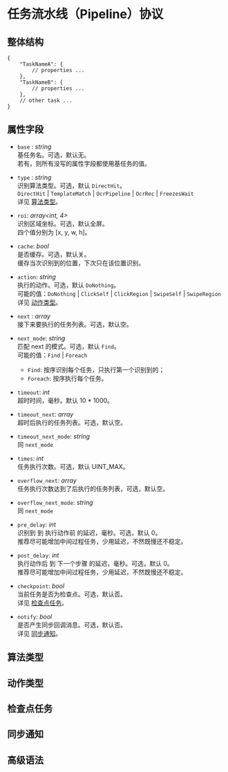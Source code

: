 # 任务流水线（Pipeline）协议

## 整体结构

```jsonc
{
    "TaskNameA": {
        // properties ...
    },
    "TaskNameB": {
        // properties ...
    },
    // other task ...
}
```

## 属性字段

- `base` : *string*  
    基任务名。可选，默认无。  
    若有，则所有没写的属性字段都使用基任务的值。

- `type` : *string*  
    识别算法类型。可选，默认 `DirectHit`。  
    `DirectHit` | `TemplateMatch` | `OcrPipeline` | `OcrRec` | `FreezesWait`  
    详见 [算法类型](#算法类型)。

- `roi`: *array<int, 4>*  
    识别区域坐标。可选，默认全屏。  
    四个值分别为 [x, y, w, h]。

- `cache`: *bool*  
    是否缓存。可选，默认关。  
    缓存当次识别到的位置，下次只在该位置识别。

- `action`: *string*  
    执行的动作。可选，默认 `DoNothing`。  
    可能的值：`DoNothing` | `ClickSelf` | `ClickRegion` | `SwipeSelf` | `SwipeRegion`  
    详见 [动作类型](#动作类型)。

- `next` : *array<string>*  
    接下来要执行的任务列表。可选，默认空。

- `next_mode`: *string*  
    匹配 next 的模式。可选，默认 `Find`。  
    可能的值：`Find` | `Foreach`
  - `Find`: 按序识别每个任务，只执行第一个识别到的；
  - `Foreach`: 按序执行每个任务。

- `timeout`: *int*  
    超时时间，毫秒。默认 10 * 1000。  

- `timeout_next`: *array<string>*  
    超时后执行的任务列表。可选，默认空。

- `timeout_next_mode`: *string*  
    同 `next_mode`

- `times`: *int*  
    任务执行次数。可选，默认 UINT_MAX。

- `overflow_next`: *array<string>*  
    任务执行次数达到了后执行的任务列表，可选，默认空。

- `overflow_next_mode`: *string*  
    同 `next_mode`

- `pre_delay`: *int*  
    识别到 到 执行动作前 的延迟，毫秒。可选，默认 0。  
    推荐尽可能增加中间过程任务，少用延迟，不然既慢还不稳定。

- `post_delay`: *int*  
    执行动作后 到 下一个步骤 的延迟，毫秒。可选，默认 0。  
    推荐尽可能增加中间过程任务，少用延迟，不然既慢还不稳定。

- `checkpoint`: *bool*  
    当前任务是否为检查点。可选，默认否。  
    详见 [检查点任务](#检查点任务)。

- `notify`: *bool*  
    是否产生同步回调消息。可选，默认否。  
    详见 [同步通知](#同步通知)。

## 算法类型

## 动作类型

## 检查点任务

## 同步通知

## 高级语法
